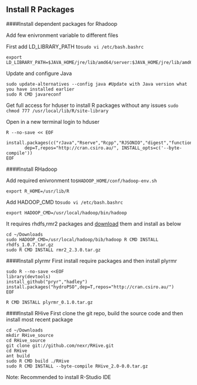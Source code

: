 ## Install R Packages

####Install dependent packages for Rhadoop

Add few enivronment variable to different files

First add LD_LIBRARY_PATH to```sudo vi /etc/bash.bashrc```
```
export LD_LIBRARY_PATH=$JAVA_HOME/jre/lib/amd64/server:$JAVA_HOME/jre/lib/amd64
```
Update and configure Java
```
sudo update-alternatives --config java #Update with Java version what you have installed earlier
sudo R CMD javareconf
```

Get full access for hduser to install R packages without any issues ```sudo chmod 777 /usr/local/lib/R/site-library```

Open in a new terminal login to hduser
```
R --no-save << EOF
  install.packages(c("rJava","Rserve","Rcpp","RJSONIO","digest","functional","stringr","plyr","bitops","reshape2","R.methodsS3","devtools"), 
       dep=T,repos="http://cran.csiro.au/", INSTALL_opts=c('--byte-compile'))
EOF
```

####Install RHadoop

Add required enivronment to```$HADOOP_HOME/conf/hadoop-env.sh```
```
export R_HOME=/usr/lib/R 
```
Add HADOOP_CMD to```sudo vi /etc/bash.bashrc```
```
export HADOOP_CMD=/usr/local/hadoop/bin/hadoop
```
It requires rhdfs,rmr2 packages and [download](https://github.com/RevolutionAnalytics/RHadoop/wiki/Downloads) them and install as below
```
cd ~/Downloads
sudo HADOOP_CMD=/usr/local/hadoop/bib/hadoop R CMD INSTALL rhdfs_1.0.7.tar.gz
sudo R CMD INSTALL rmr2_2.3.0.tar.gz
```

####Install plyrmr
First install require packages and then install plyrmr
```
sudo R --no-save <<EOF
library(devtools)
install_github("pryr","hadley")
install.packages("hydroPSO",dep=T,repos="http://cran.csiro.au/")
EOF

R CMD INSTALL plyrmr_0.1.0.tar.gz
```

####Install RHive
First clone the git repo, build the source code and then install most recent package
```
cd ~/Downloads
mkdir RHive_source
cd RHive_source
git clone git://github.com/nexr/RHive.git
cd RHive
ant build
sudo R CMD build ./RHive
sudo R CMD INSTALL --byte-compile RHive_2.0-0.0.tar.gz
```

Note: Recommended to install R-Studio IDE
